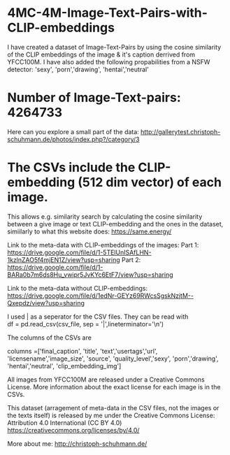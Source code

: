 # 4MC-4M-Image-Text-Pairs-with-CLIP-embeddings
I have created a dataset of Image-Text-Pairs by using the cosine similarity of the CLIP embeddings of the image &amp; it's caption derrived from YFCC100M. I have also added the following propabilities from a NSFW detector: 'sexy', 'porn','drawing', 'hentai','neutral'


# Number of Image-Text-pairs: 4264733

Here can you explore a small part of the data: http://gallerytest.christoph-schuhmann.de/photos/index.php?/category/3

# The CSVs include the CLIP-embedding (512 dim vector) of each image. 
This allows e.g. similarity search by calculating the cosine similarity between a give image or text CLIP-embedding and the ones in the dataset, simiilarly to what this website does: https://same.energy/


Link to the meta-data with CLIP-embeddings of the images: 
Part 1: https://drive.google.com/file/d/1-5TElUnISAfLHN-1kzlnZAO5f4mjEN1Z/view?usp=sharing
Part 2: https://drive.google.com/file/d/1-BARa0b7m6ds8Hu_vwipr5JvKYc6EtF7/view?usp=sharing


Link to the meta-data without CLIP-embeddings: https://drive.google.com/file/d/1edNr-GEYz69RWcsSgskNzjtM--Qxepdz/view?usp=sharing



I used | as a seperator for the CSV files. 
They can be read with     
  df = pd.read_csv(csv_file, sep = '|',lineterminator='\n')

The columns of the CSVs are 

columns =['final_caption', 'title', 'text','usertags','url', 'licensename','image_size', 'source', 'quality_level','sexy', 'porn','drawing', 'hentai','neutral', 'clip_embedding_img']




All images from YFCC100M are released under a Creative Commons License. More information about the exact license for each image is in the CSVs.

This dataset (arragement of meta-data in the CSV files, not the images or the texts itself) is released by me under the Creative Commons License: Attribution 4.0 International (CC BY 4.0) 
https://creativecommons.org/licenses/by/4.0/


More about me: http://christoph-schuhmann.de/
